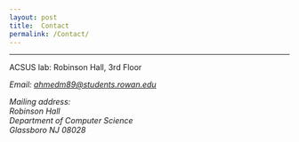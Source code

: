 ```yaml
---
layout: post
title:  Contact
permalink: /Contact/
---
```





---
ACSUS lab: Robinson Hall, 3rd Floor

*Email: [ahmedm89@students.rowan.edu](mailto:ahmedm89@students.rowan.edu)*

*Mailing address:  
Robinson Hall  
Department of Computer Science  
Glassboro NJ 08028*
